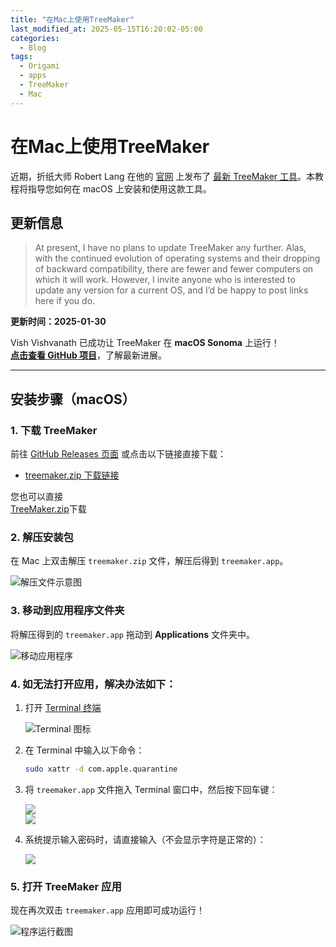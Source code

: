 ```yaml
---
title: "在Mac上使用TreeMaker"
last_modified_at: 2025-05-15T16:20:02-05:00
categories:
  - Blog
tags:
  - Origami
  - apps
  - TreeMaker
  - Mac
---
```

# 在Mac上使用TreeMaker
近期，折纸大师 Robert Lang 在他的 [官网](https://langorigami.com/) 上发布了 [最新 TreeMaker 工具](https://langorigami.com/article/treemaker/)。本教程将指导您如何在 macOS 上安装和使用这款工具。

<!--more-->

## 更新信息

> At present, I have no plans to update TreeMaker any further. Alas, with the continued evolution of operating systems and their dropping of backward compatibility, there are fewer and fewer computers on which it will work. However, I invite anyone who is interested to update any version for a current OS, and I’d be happy to post links here if you do.

**更新时间：2025-01-30**

Vish Vishvanath 已成功让 TreeMaker 在 **macOS Sonoma** 上运行！  
**[点击查看 GitHub 项目](https://github.com/vishvish/treemaker)**，了解最新进展。

---

## 安装步骤（macOS）

### 1. 下载 TreeMaker

前往 [GitHub Releases 页面](https://github.com/vishvish/treemaker/releases) 或点击以下链接直接下载：

- [treemaker.zip 下载链接](https://github.com/vishvish/treemaker/releases/download/v5.1.1M-beta/TreeMaker.zip)

您也可以直接  
[TreeMaker.zip](https://github.com/user-attachments/files/19907649/TreeMaker.zip)下载

### 2. 解压安装包

在 Mac 上双击解压 `treemaker.zip` 文件，解压后得到 `treemaker.app`。

![解压文件示意图](https://www.zhezhixueyuan.com/data/attachment/album/202503/18/193916ssp5s2a3js5if5li.png)

### 3. 移动到应用程序文件夹

将解压得到的 `treemaker.app` 拖动到 **Applications** 文件夹中。

![移动应用程序](https://www.zhezhixueyuan.com/data/attachment/album/202503/18/194332z5aedaedaflk1nkf.png)

### 4. 如无法打开应用，解决办法如下：

1. 打开 [Terminal 终端](https://support.apple.com/zh-cn/guide/terminal/welcome/mac)

   ![Terminal 图标](https://help.apple.com/assets/65DFB7A79DFEC61A7A0517AC/65DFB7A793CD15C0410BA37D/zh_CN/d94aa1c4979b25e9ffbda97fcbae219a.png)

2. 在 Terminal 中输入以下命令：

   ```bash
   sudo xattr -d com.apple.quarantine 
   ```

3. 将 `treemaker.app` 文件拖入 Terminal 窗口中，然后按下回车键：

   ![](https://www.zhezhixueyuan.com/data/attachment/album/202503/18/195248n3nkaaz7q737bsq7.png)  
   ![](https://www.zhezhixueyuan.com/data/attachment/album/202503/18/195249nl1ggpu91vvo0opg.png)

4. 系统提示输入密码时，请直接输入（不会显示字符是正常的）：

   ![](https://www.zhezhixueyuan.com/data/attachment/album/202503/18/195500o60262jxq6q2zbr3.png)

### 5. 打开 TreeMaker 应用

现在再次双击 `treemaker.app` 应用即可成功运行！

![程序运行截图](https://www.zhezhixueyuan.com/data/attachment/album/202503/18/195739tw1u1ge44vg4g8gc.png)
